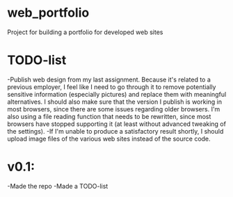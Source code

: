 # web_portfolio
Project for building a portfolio for developed web sites

# TODO-list
-Publish web design from my last assignment. Because it's related to a previous employer, I feel like I need to go through it to remove potentially sensitive information (especially pictures) and replace them with meaningful alternatives. I should also make sure that the version I publish is working in most browsers, since there are some issues regarding older browsers. I'm also using a file reading function that needs to be rewritten, since most browsers have stopped supporting it (at least without advanced tweaking of the settings).
-If I'm unable to produce a satisfactory result shortly, I should upload image files of the various web sites instead of the source code.

# v0.1:
-Made the repo
-Made a TODO-list

